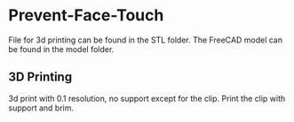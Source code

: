 ﻿# Prevent-Face-Touch

File for 3d printing can be found in the STL folder. The FreeCAD model can be found in the model folder. 

## 3D Printing

3d print with 0.1 resolution, no support except for the clip. Print the clip with support and brim.

